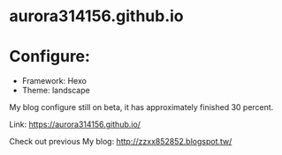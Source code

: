 # aurora314156.github.io

# Configure: 

* Framework: Hexo
* Theme: landscape

My blog configure still on beta, it has approximately finished 30 percent.

Link: https://aurora314156.github.io/

Check out previous My blog: http://zzxx852852.blogspot.tw/
